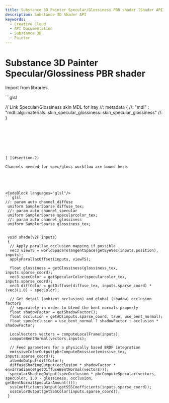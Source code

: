 ```yaml
---
title: Substance 3D Painter Specular/Glossiness PBR shader (Shader API)
description: Substance 3D Shader API
keywords:
  - Creative Cloud
  - API Documentation
  - Substance 3D
  - Painter
---
```














[ ](#section-0)




<CodeBlock languages="glsl"/>








[ ](#section-1)

Substance 3D Painter Specular/Glossiness PBR shader
===================================================


Import from libraries.





<CodeBlock languages="glsl"/>
```glsl






 
 // Link Specular/Glossiness skin MDL for Iray
 //: metadata {
 //: "mdl" : "mdl::alg::materials::skin_specular_glossiness::skin_specular_glossiness"
 //: }
```







[ ](#section-2)

Channels needed for spec/gloss workflow are bound here.





<CodeBlock languages="glsl"/>
```glsl
//: param auto channel_diffuse
 uniform SamplerSparse diffuse_tex;
 //: param auto channel_specular
 uniform SamplerSparse specularcolor_tex;
 //: param auto channel_glossiness
 uniform SamplerSparse glossiness_tex;
 
 
 void shade(V2F inputs)
 {
  // Apply parallax occlusion mapping if possible
  vec3 viewTS = worldSpaceToTangentSpace(getEyeVec(inputs.position), inputs);
  applyParallaxOffset(inputs, viewTS);
 
  float glossiness = getGlossiness(glossiness_tex, inputs.sparse_coord);
  vec3 specColor = getSpecularColor(specularcolor_tex, inputs.sparse_coord);
  vec3 diffColor = getDiffuse(diffuse_tex, inputs.sparse_coord) * (vec3(1.0) - specColor);
 
  // Get detail (ambient occlusion) and global (shadow) occlusion factors
  // separately in order to blend the bent normals properly
  float shadowFactor = getShadowFactor();
  float occlusion = getAO(inputs.sparse_coord, true, use_bent_normal);
  float specOcclusion = use_bent_normal ? shadowFactor : occlusion * shadowFactor;
 
  LocalVectors vectors = computeLocalFrame(inputs);
  computeBentNormal(vectors,inputs);
 
  // Feed parameters for a physically based BRDF integration
  emissiveColorOutput(pbrComputeEmissive(emissive_tex, inputs.sparse_coord));
  albedoOutput(diffColor);
  diffuseShadingOutput(occlusion * shadowFactor * envIrradiance(getDiffuseBentNormal(vectors)));
  specularShadingOutput(specOcclusion * pbrComputeSpecular(vectors, specColor, 1.0 - glossiness, occlusion, getBentNormalSpecularAmount()));
  sssCoefficientsOutput(getSSSCoefficients(inputs.sparse_coord));
  sssColorOutput(getSSSColor(inputs.sparse_coord));
 }
 
 
```






